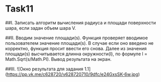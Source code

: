 # Task11

##I.
Записать алгоритм вычисления радиуса и площади поверхности шара, если задан объем шара V.

##II. 
Вводим значение площади(s). Функция проверяет вводимое пользователем значение площади(s). В случае если оно введено не корректно, функция просит ввести его снова. Далее из значения площади(s) высчитывается длинна окружности(l), по формуле  l = Math.Sqrt(s/Math.PI). Вывод результата на экран.

##III.
![Окно результата для задания 1.1]
(https://pp.vk.me/c628720/v628720710/9dfc/e24GxsSK-6w.jpg)
